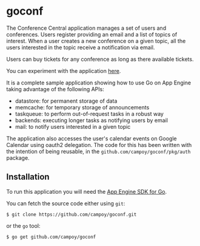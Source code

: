 goconf
======

The Conference Central application manages a set of users and conferences.
Users register providing an email and a list of topics of interest.
When a user creates a new conference on a given topic, all the users interested
in the topic receive a notification via email.

Users can buy tickets for any conference as long as there available tickets.

You can experiment with the application [here](http://go-conf.appspot.com).

It is a complete sample application showing how to use Go on App Engine taking
advantage of the following APIs:

- datastore: for permanent storage of data
- memcache: for temporary storage of announcements
- taskqueue: to perform out-of-request tasks in a robust way
- backends: executing longer tasks as notifying users by email
- mail: to notify users interested in a given topic

The application also accesses the user's calendar events on Google Calendar using oauth2 delegation.
The code for this has been written with the intention of being reusable, in the `github.com/campoy/goconf/pkg/auth` package.

Installation
------------

To run this application you will need the [App Engine SDK for Go](https://developers.google.com/appengine/downloads#Google_App_Engine_SDK_for_Go).

You can fetch the source code either using `git`:

	$ git clone https://github.com/campoy/goconf.git

or the `go` tool:

	$ go get github.com/campoy/goconf
